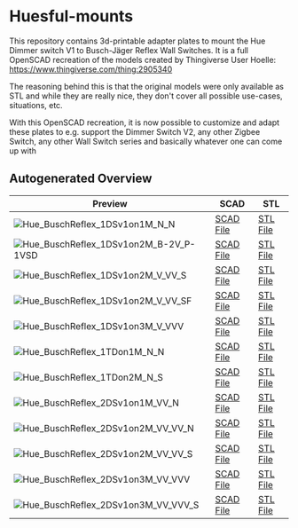 # Huesful-mounts

This repository contains 3d-printable adapter plates to mount the Hue Dimmer switch V1 to Busch-Jäger Reflex Wall Switches.
It is a full OpenSCAD recreation of the models created by Thingiverse User Hoelle: https://www.thingiverse.com/thing:2905340

The reasoning behind this is that the original models were only available as STL and while they are really nice, they don't
cover all possible use-cases, situations, etc.


With this OpenSCAD recreation, it is now possible to customize and adapt these plates to e.g. support the Dimmer Switch V2, 
any other Zigbee Switch, any other Wall Switch series and basically whatever one can come up with

## Autogenerated Overview
| Preview | SCAD | STL |
| --- | --- | --- |
| ![Hue_BuschReflex_1DSv1on1M_N_N](preview_images/Hue_BuschReflex_1DSv1on1M_N_N.png) | [SCAD File](src/Hue_BuschReflex_1DSv1on1M_N_N.scad) | [STL File](stls/Hue_BuschReflex_1DSv1on1M_N_N.stl) |
| ![Hue_BuschReflex_1DSv1on2M_B-2V_P-1VSD](preview_images/Hue_BuschReflex_1DSv1on2M_B-2V_P-1VSD.png) | [SCAD File](src/Hue_BuschReflex_1DSv1on2M_B-2V_P-1VSD.scad) | [STL File](stls/Hue_BuschReflex_1DSv1on2M_B-2V_P-1VSD.stl) |
| ![Hue_BuschReflex_1DSv1on2M_V_VV_S](preview_images/Hue_BuschReflex_1DSv1on2M_V_VV_S.png) | [SCAD File](src/Hue_BuschReflex_1DSv1on2M_V_VV_S.scad) | [STL File](stls/Hue_BuschReflex_1DSv1on2M_V_VV_S.stl) |
| ![Hue_BuschReflex_1DSv1on2M_V_VV_SF](preview_images/Hue_BuschReflex_1DSv1on2M_V_VV_SF.png) | [SCAD File](src/Hue_BuschReflex_1DSv1on2M_V_VV_SF.scad) | [STL File](stls/Hue_BuschReflex_1DSv1on2M_V_VV_SF.stl) |
| ![Hue_BuschReflex_1DSv1on3M_V_VVV](preview_images/Hue_BuschReflex_1DSv1on3M_V_VVV.png) | [SCAD File](src/Hue_BuschReflex_1DSv1on3M_V_VVV.scad) | [STL File](stls/Hue_BuschReflex_1DSv1on3M_V_VVV.stl) |
| ![Hue_BuschReflex_1TDon1M_N_N](preview_images/Hue_BuschReflex_1TDon1M_N_N.png) | [SCAD File](src/Hue_BuschReflex_1TDon1M_N_N.scad) | [STL File](stls/Hue_BuschReflex_1TDon1M_N_N.stl) |
| ![Hue_BuschReflex_1TDon2M_N_S](preview_images/Hue_BuschReflex_1TDon2M_N_S.png) | [SCAD File](src/Hue_BuschReflex_1TDon2M_N_S.scad) | [STL File](stls/Hue_BuschReflex_1TDon2M_N_S.stl) |
| ![Hue_BuschReflex_2DSv1on1M_VV_N](preview_images/Hue_BuschReflex_2DSv1on1M_VV_N.png) | [SCAD File](src/Hue_BuschReflex_2DSv1on1M_VV_N.scad) | [STL File](stls/Hue_BuschReflex_2DSv1on1M_VV_N.stl) |
| ![Hue_BuschReflex_2DSv1on2M_VV_VV_N](preview_images/Hue_BuschReflex_2DSv1on2M_VV_VV_N.png) | [SCAD File](src/Hue_BuschReflex_2DSv1on2M_VV_VV_N.scad) | [STL File](stls/Hue_BuschReflex_2DSv1on2M_VV_VV_N.stl) |
| ![Hue_BuschReflex_2DSv1on2M_VV_VV_S](preview_images/Hue_BuschReflex_2DSv1on2M_VV_VV_S.png) | [SCAD File](src/Hue_BuschReflex_2DSv1on2M_VV_VV_S.scad) | [STL File](stls/Hue_BuschReflex_2DSv1on2M_VV_VV_S.stl) |
| ![Hue_BuschReflex_2DSv1on3M_VV_VVV](preview_images/Hue_BuschReflex_2DSv1on3M_VV_VVV.png) | [SCAD File](src/Hue_BuschReflex_2DSv1on3M_VV_VVV.scad) | [STL File](stls/Hue_BuschReflex_2DSv1on3M_VV_VVV.stl) |
| ![Hue_BuschReflex_2DSv1on3M_VV_VVV_S](preview_images/Hue_BuschReflex_2DSv1on3M_VV_VVV_S.png) | [SCAD File](src/Hue_BuschReflex_2DSv1on3M_VV_VVV_S.scad) | [STL File](stls/Hue_BuschReflex_2DSv1on3M_VV_VVV_S.stl) |
